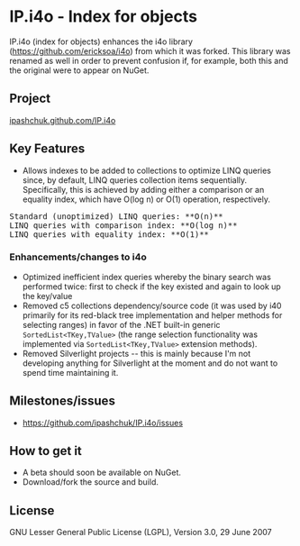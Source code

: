 IP.i4o - Index for objects
=======================

IP.i4o (index for objects) enhances the i4o library (<https://github.com/ericksoa/i4o>) from which it was forked. This library was renamed as well in order to prevent confusion if, for example, both this and the original were to appear on NuGet.

## Project
[ipashchuk.github.com/IP.i4o](http://ipashchuk.github.com/IP.i4o)

## Key Features

* Allows indexes to be added to collections to optimize LINQ queries since, by default, LINQ queries collection items sequentially. Specifically, this is achieved by adding either a comparison or an equality index, which have O(log n) or O(1) operation, respectively.
<pre>Standard (unoptimized) LINQ queries: **O(n)**
LINQ queries with comparison index: **O(log n)**
LINQ queries with equality index: **O(1)**</pre>

### Enhancements/changes to i4o

* Optimized inefficient index queries whereby the binary search was performed twice: first to check if the key existed and again to look up the key/value
* Removed c5 collections dependency/source code (it was used by i40 primarily for its red-black tree implementation and helper methods for selecting ranges) in favor of the .NET built-in generic `SortedList<TKey,TValue>` (the range selection functionality was implemented via `SortedList<TKey,TValue>` extension methods).
* Removed Silverlight projects -- this is mainly because I'm not developing anything for Silverlight at the moment and do not want to spend time maintaining it.

## Milestones/issues

* <https://github.com/ipashchuk/IP.i4o/issues>

## How to get it

* A beta should soon be available on NuGet.
* Download/fork the source and build.

## License

GNU Lesser General Public License (LGPL), Version 3.0, 29 June 2007